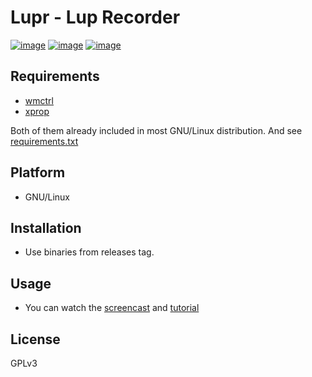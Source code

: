 # Lupr - Lup Recorder

[![image](https://img.shields.io/pypi/v/lupr.svg)](https://pypi.org/project/requests/)
[![image](https://img.shields.io/pypi/l/lupr.svg)](https://pypi.org/project/requests/)
[![image](https://img.shields.io/pypi/pyversions/lupr.svg)](https://pypi.org/project/requests/)

## Requirements

- [wmctrl](https://manpages.debian.org/stretch/wmctrl/wmctrl.1.en.html)
- [xprop](https://manpages.debian.org/stretch/x11-utils/xprop.1.en.html)

Both of them already included in most GNU/Linux distribution. And see [requirements.txt](requirements.txt)

## Platform

- GNU/Linux

## Installation

- Use binaries from releases tag.

## Usage

- You can watch the [screencast](https://youtu.be/E_1ZLqjUyc0) and [tutorial](https://www.youtube.com/watch?v=kMVZ0-XiypY)

## License

GPLv3




